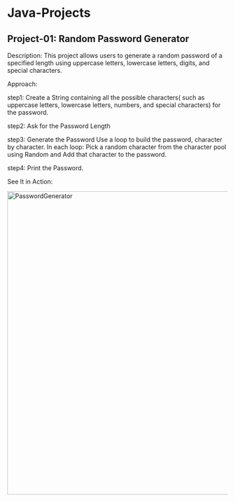 # Java-Projects

 ## **Project-01: Random Password Generator**

Description:
  This project allows users to generate a random password of a specified length using uppercase letters, lowercase letters, digits, and special characters.
  
Approach:

  step1: Create a String containing all the possible characters( such as uppercase letters, lowercase letters, numbers, 
  and 
  special characters) for the password.
  
  step2: Ask for the Password Length
  
  step3: Generate the Password
    Use a loop to build the password, character by character.
    In each loop: Pick a random character from the character pool using Random and Add that character to the password.
    
  step4: Print the Password.
  
See It in Action:

<img width="693" alt="PasswordGenerator" src="https://github.com/user-attachments/assets/7ea3be82-e3ae-4503-bed1-d17bd3517f71">
